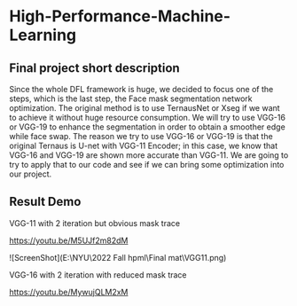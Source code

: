 # High-Performance-Machine-Learning
## Final project short description
Since the whole DFL framework is huge, we decided to focus one of the steps, which is
the last step, the Face mask segmentation network optimization. The original method is to use
TernausNet or Xseg if we want to achieve it without huge resource consumption. We will try to
use VGG-16 or VGG-19 to enhance the segmentation in order to obtain a smoother edge while
face swap. The reason we try to use VGG-16 or VGG-19 is that the original Ternaus is U-net
with VGG-11 Encoder; in this case, we know that VGG-16 and VGG-19 are shown more
accurate than VGG-11. We are going to try to apply that to our code and see if we can bring
some optimization into our project.



## Result Demo

VGG-11 with 2 iteration but obvious mask trace

https://youtu.be/M5UJf2m82dM

![ScreenShot](E:\NYU\2022 Fall hpml\Final mat\VGG11.png)


VGG-16 with 2 iteration with reduced mask trace

https://youtu.be/MywujQLM2xM
